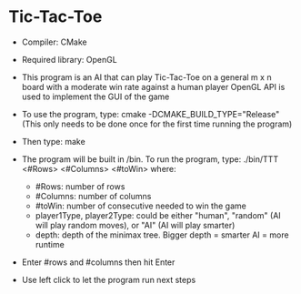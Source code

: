 # Tic-Tac-Toe

- Compiler: CMake

- Required library: OpenGL

- This program is an AI that can play Tic-Tac-Toe on a general m x n board with a moderate win rate against a human player OpenGL API is used to implement the GUI of the game

- To use the program, type: cmake -DCMAKE_BUILD_TYPE="Release" (This only needs to be done once for the first time running the program)

- Then type: make

- The program will be built in /bin. To run the program, type: ./bin/TTT <#Rows> <#Columns> <#toWin> <player1Type> <player2Type> <depth>
  where:
  - #Rows: number of rows
  - #Columns: number of columns
  - #toWin: number of consecutive needed to win the game
  - player1Type, player2Type: could be either "human", "random" (AI will play random moves), or "AI" (AI will play smarter)
  - depth: depth of the minimax tree. Bigger depth = smarter AI = more runtime

- Enter #rows and #columns then hit Enter

- Use left click to let the program run next steps
